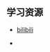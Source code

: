 ## 学习资源

* [bilibili](https://www.bilibili.com/video/BV1s3411G7yM/?buvid=Y843DB827A618F0C426DAF2ACA32D03964F1&from_spmid=search.search-result.0.0&is_story_h5=false&mid=ZZGMQA4t%2BMw3rgrLk5QMZg%3D%3D&p=1&plat_id=114&share_from=ugc&share_medium=iphone_i&share_plat=ios&share_session_id=C8DD3784-8E03-48CC-90C3-41AAD4F9E0BF&share_source=WEIXIN&share_tag=s_i&spmid=united.player-video-detail.0.0&timestamp=1719403092&unique_k=ZmSQ475&up_id=95093036)

* 

